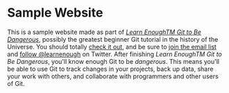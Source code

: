 # Sample Website
This is a sample website made as part of
[*Learn EnoughTM Git to Be Dangerous*](http://learnenough.com/git-tutorial), possibly the greatest beginner Git tutorial in the history of the Universe. You should totally [check it out](http://learnenough.com/git-tutorial),
and be sure to [join the email list](http://learnenough.com/#email_list) and [follow @learnenough](http://twitter.com/learnenough) on Twitter.
After finishing *Learn EnoughTM Git to Be Dangerous*, you'll know enough Git to be *dangerous*. This means you'll be able to use Git to track changes in your projects, back up data, share your work with others, and collaborate with programmers and other users of Git.
